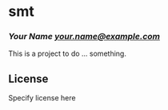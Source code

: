 # smt
### _Your Name <your.name@example.com>_

This is a project to do ... something.

## License

Specify license here

